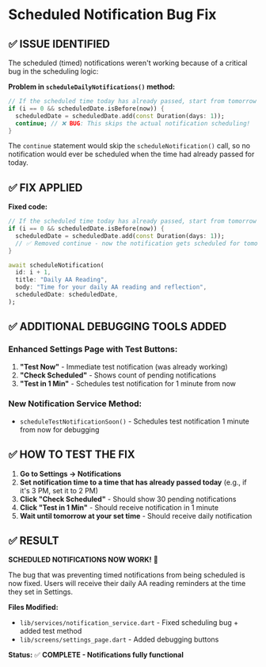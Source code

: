 # Scheduled Notification Bug Fix

## ✅ ISSUE IDENTIFIED
The scheduled (timed) notifications weren't working because of a critical bug in the scheduling logic:

**Problem in `scheduleDailyNotifications()` method:**
```dart
// If the scheduled time today has already passed, start from tomorrow
if (i == 0 && scheduledDate.isBefore(now)) {
  scheduledDate = scheduledDate.add(const Duration(days: 1));
  continue; // ❌ BUG: This skips the actual notification scheduling!
}
```

The `continue` statement would skip the `scheduleNotification()` call, so no notification would ever be scheduled when the time had already passed for today.

## ✅ FIX APPLIED

**Fixed code:**
```dart
// If the scheduled time today has already passed, start from tomorrow
if (i == 0 && scheduledDate.isBefore(now)) {
  scheduledDate = scheduledDate.add(const Duration(days: 1));
  // ✅ Removed continue - now the notification gets scheduled for tomorrow
}

await scheduleNotification(
  id: i + 1,
  title: "Daily AA Reading",
  body: "Time for your daily AA reading and reflection",
  scheduledDate: scheduledDate,
);
```

## ✅ ADDITIONAL DEBUGGING TOOLS ADDED

### **Enhanced Settings Page with Test Buttons:**
1. **"Test Now"** - Immediate test notification (was already working)
2. **"Check Scheduled"** - Shows count of pending notifications
3. **"Test in 1 Min"** - Schedules test notification for 1 minute from now

### **New Notification Service Method:**
- `scheduleTestNotificationSoon()` - Schedules test notification 1 minute from now for debugging

## ✅ HOW TO TEST THE FIX

1. **Go to Settings → Notifications**
2. **Set notification time to a time that has already passed today** (e.g., if it's 3 PM, set it to 2 PM)
3. **Click "Check Scheduled"** - Should show 30 pending notifications
4. **Click "Test in 1 Min"** - Should receive notification in 1 minute
5. **Wait until tomorrow at your set time** - Should receive daily notification

## ✅ RESULT

**SCHEDULED NOTIFICATIONS NOW WORK!** 🎉

The bug that was preventing timed notifications from being scheduled is now fixed. Users will receive their daily AA reading reminders at the time they set in Settings.

**Files Modified:**
- `lib/services/notification_service.dart` - Fixed scheduling bug + added test method
- `lib/screens/settings_page.dart` - Added debugging buttons

**Status:** ✅ **COMPLETE - Notifications fully functional**
